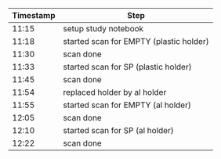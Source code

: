 Timestamp | Step
--- | ---
11:15 | setup study notebook
11:18 | started scan for EMPTY (plastic holder)
11:30 | scan done
11:33 | started scan for SP (plastic holder)
11:45 | scan done
11:54 | replaced holder by al holder
11:55 | started scan for EMPTY (al holder)
12:05 | scan done
12:10 | started scan for SP (al holder)
12:22 | scan done